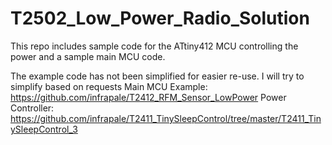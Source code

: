 # T2502_Low_Power_Radio_Solution
This repo includes sample code for the ATtiny412 MCU controlling the power and a sample main MCU code.

The example code has not been simplified for easier re-use. I will try to simplify based on requests
Main MCU Example:   https://github.com/infrapale/T2412_RFM_Sensor_LowPower
Power Controller:   https://github.com/infrapale/T2411_TinySleepControl/tree/master/T2411_TinySleepControl_3
